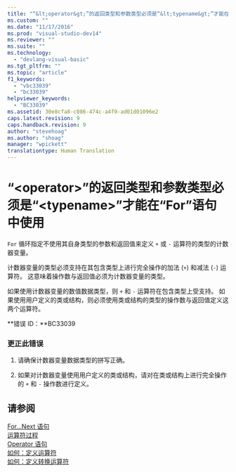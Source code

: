 ```yaml
---
title: "“&lt;operator&gt;”的返回类型和参数类型必须是“&lt;typename&gt;”才能在“For”语句中使用 | Microsoft Docs"
ms.custom: ""
ms.date: "11/17/2016"
ms.prod: "visual-studio-dev14"
ms.reviewer: ""
ms.suite: ""
ms.technology: 
  - "devlang-visual-basic"
ms.tgt_pltfrm: ""
ms.topic: "article"
f1_keywords: 
  - "vbc33039"
  - "bc33039"
helpviewer_keywords: 
  - "BC33039"
ms.assetid: 30e8cfa8-c086-474c-a4f0-ad01d01096e2
caps.latest.revision: 9
caps.handback.revision: 9
author: "stevehoag"
ms.author: "shoag"
manager: "wpickett"
translationtype: Human Translation
---
```

# “&lt;operator&gt;”的返回类型和参数类型必须是“&lt;typename&gt;”才能在“For”语句中使用
`For` 循环指定不使用其自身类型的参数和返回值来定义 `+` 或 `-` 运算符的类型的计数器变量。  
  
 计数器变量的类型必须支持在其包含类型上进行完全操作的加法 \(`+`\) 和减法 \(`-`\) 运算符。 这意味着操作数与返回值必须为计数器变量的类型。  
  
 如果使用计数器变量的数值数据类型，则 `+` 和 `-` 运算符在包含类型上受支持。 如果使用用户定义的类或结构，则必须使用类或结构的类型的操作数与返回值定义这两个运算符。  
  
 **错误 ID：**BC33039  
  
### 更正此错误  
  
1.  请确保计数器变量数据类型的拼写正确。  
  
2.  如果对计数器变量使用用户定义的类或结构，请对在类或结构上进行完全操作的 `+` 和 `-` 操作数进行定义。  
  
## 请参阅  
 [For...Next 语句](../../visual-basic/language-reference/statements/for-next-statement.md)   
 [运算符过程](../../visual-basic/programming-guide/language-features/procedures/operator-procedures.md)   
 [Operator 语句](../../visual-basic/language-reference/statements/operator-statement.md)   
 [如何：定义运算符](../../visual-basic/programming-guide/language-features/procedures/how-to-define-an-operator.md)   
 [如何：定义转换运算符](../../visual-basic/programming-guide/language-features/procedures/how-to-define-a-conversion-operator.md)